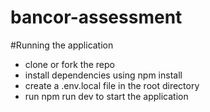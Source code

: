 # bancor-assessment

#Running the application

- clone or fork the repo
- install dependencies using npm install
- create a .env.local file in the root directory
- run npm run dev to start the application
